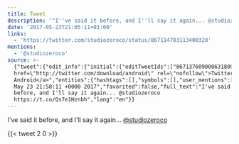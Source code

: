 ```yaml
---
title: Tweet
description: '"I''ve said it before, and I''ll say it again... @studiozeroco "'
date: '2017-05-23T21:05:11+01:00'
links:
  - 'https://twitter.com/studiozeroco/status/867114703113400320'
mentions:
  - '@studiozeroco'
source: >-
  {"tweet":{"edit_info":{"initial":{"editTweetIds":["867137609008631809"],"editableUntil":"2017-05-23T22:58:11.282Z","editsRemaining":"5","isEditEligible":true}},"retweeted":false,"source":"<a
  href=\"http://twitter.com/download/android\" rel=\"nofollow\">Twitter for
  Android</a>","entities":{"hashtags":[],"symbols":[],"user_mentions":[{"name":"StudioZero","screen_name":"studiozeroco","indices":["46","59"],"id_str":"3042285665","id":"3042285665"}],"urls":[{"url":"https://t.co/Qs7e1Hznbh","expanded_url":"https://twitter.com/studiozeroco/status/867114703113400320","display_url":"twitter.com/studiozeroco/s…","indices":["60","83"]}]},"display_text_range":["0","83"],"favorite_count":"2","id_str":"867137609008631809","truncated":false,"retweet_count":"0","id":"867137609008631809","possibly_sensitive":false,"created_at":"Tue
  May 23 21:58:11 +0000 2017","favorited":false,"full_text":"I've said it
  before, and I'll say it again... @studiozeroco
  https://t.co/Qs7e1Hznbh","lang":"en"}}
---
```

I've said it before, and I'll say it again... [@studiozeroco](https://twitter.com/@studiozeroco) 
    
{{< tweet 2 0 >}}
    
